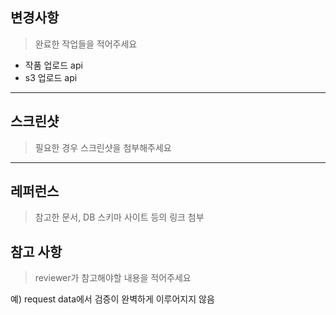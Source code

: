 ## 변경사항
> 완료한 작업들을 적어주세요
- 작품 업로드 api
- s3 업로드 api

---

## 스크린샷
> 필요한 경우 스크린샷을 첨부해주세요

---

## 레퍼런스
> 참고한 문서, DB 스키마 사이트 등의 링크 첨부

## 참고 사항
> reviewer가 참고해야할 내용을 적어주세요

예) request data에서 검증이 완벽하게 이루어지지 않음
